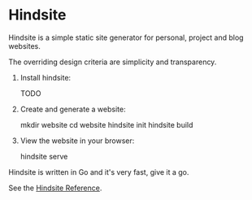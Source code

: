 # Hindsite

Hindsite is a simple static site generator for personal, project and blog websites.

The overriding design criteria are simplicity and transparency.

1. Install hindsite:

    TODO

2. Create and generate a website:

    mkdir website
    cd website
    hindsite init
    hindsite build

3. View the website in your browser:

    hindsite serve

Hindsite is written in Go and it's very fast, give it a go.

See the [Hindsite Reference](reference.html).